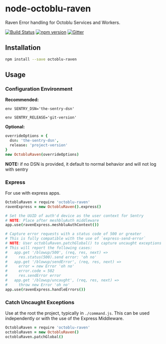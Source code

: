 # node-octoblu-raven

Raven Error handling for Octoblu Services and Workers.

[![Build Status](https://travis-ci.org/octoblu/node-octoblu-raven.svg)](https://travis-ci.org/octoblu/)
[![npm version](https://badge.fury.io/js/octoblu-raven.svg)](http://badge.fury.io/js/octoblu-raven)
[![Gitter](https://badges.gitter.im/octoblu/help.svg)](https://gitter.im/octoblu/help)

## Installation

```bash
npm install --save octoblu-raven
```

## Usage

### Configuration Environment

**Recommended:**

`env SENTRY_DSN='the-sentry-dsn'`

`env SENTRY_RELEASE='git-version'`

**Optional:**

```coffee
overrideOptions = {
  dsn: 'the-sentry-dsn',
  release: 'project-version'
}
new OctobluRaven(overrideOptions)
```

**NOTE:** if no DSN is provided, it default to normal behavior and will not log with sentry

### Express

For use with express apps.

```coffee
OctobluRaven = require 'octoblu-raven'
ravenExpress = new OctobluRaven().express()

# Set the UUID of auth'd device as the user context for Sentry
# NOTE: Place after meshbluAuth middleware
app.use(ravenExpress.meshbluAuthContext())

# Capture error requests with a status code of 500 or greater
# This is fully compatible with the use of `express-send-error`
# NOTE: User octobluRaven.patchGlobal() to capture uncaught exceptions
# This will report the following cases:
#   app.get '/blowup/500', (req, res, next) =>
#     res.status(500).send error: 'oh no'
#   app.get '/blowup/sendError', (req, res, next) =>
#     error = new Error 'oh no'
#     error.code = 502
#     res.sendError error
#   app.get '/blowup/uncaught', (req, res, next) =>
#     throw new Error 'oh no'
app.use(ravenExpress.handleErrors())
```

### Catch Uncaught Exceptions

Use at the root the project, typically in `./command.js`. This can be used independently or with the use of the Express Middleware.

```coffee
OctobluRaven = require 'octoblu-raven'
octobluRaven = new OctobluRaven()
octobluRaven.patchGlobal()
```
